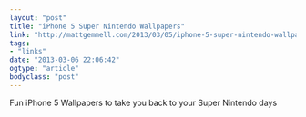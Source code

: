 ```yaml
---
layout: "post"
title: "iPhone 5 Super Nintendo Wallpapers"
link: "http://mattgemmell.com/2013/03/05/iphone-5-super-nintendo-wallpapers/"
tags: 
- "links"
date: "2013-03-06 22:06:42"
ogtype: "article"
bodyclass: "post"
---
```


Fun iPhone 5 Wallpapers to take you back to your Super Nintendo days